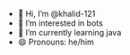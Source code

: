 - 👋 Hi, I’m @khalid-121
- 👀 I’m interested in bots
- 🌱 I’m currently learning java
- 😄 Pronouns: he/him
<!---
khalid-121/khalid-121 is a ✨ special ✨ repository because its `README.md` (this file) appears on your GitHub profile.
You can click the Preview link to take a look at your changes.
--->
